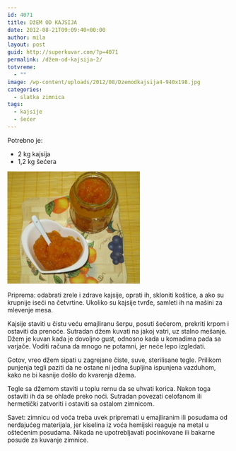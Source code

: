 ```yaml
---
id: 4071
title: DžEM OD KAJSIJA
date: 2012-08-21T09:09:40+00:00
author: mila
layout: post
guid: http://superkuvar.com/?p=4071
permalink: /džem-od-kajsija-2/
totvreme:
  - ""
image: /wp-content/uploads/2012/08/Dzemodkajsija4-940x198.jpg
categories:
  - slatka zimnica
tags:
  - kajsije
  - šećer
---
```

Potrebno je:

  * 2 kg kajsija
  * 1,2 kg šećera

<img class="alignnone size-medium wp-image-4072" title="Dzemodkajsija" src="/wp-content/uploads/2012/08/Dzemodkajsija4-e1345540096893-300x254.jpg" alt="" width="300" height="254" /> 

Priprema: odabrati zrele i zdrave kajsije, oprati ih, skloniti koštice, a ako su krupnije iseći na četvrtine. Ukoliko su kajsije tvrđe, samleti ih na mašini za mlevenje mesa.

Kajsije staviti u čistu veću emajliranu šerpu, posuti šećerom, prekriti krpom i ostaviti da prenoće. Sutradan džem kuvati na jakoj vatri, uz stalno mešanje. Džem je kuvan kada je dovoljno gust, odnosno kada u komadima pada sa varjače. Voditi računa da mnogo ne potamni, jer neće lepo izgledati.

Gotov, vreo džem sipati u zagrejane čiste, suve, sterilisane tegle. Prilikom punjenja tegli paziti da ne ostane ni jedna šupljina ispunjena vazduhom, kako ne bi kasnije došlo do kvarenja džema.

Tegle sa džemom staviti u toplu rernu da se uhvati korica. Nakon toga ostaviti ih da se ohlade preko noći. Sutradan povezati celofanom ili hermetički zatvoriti i ostaviti sa ostalom zimnicom.

Savet: zimnicu od voća treba uvek pripremati u emajliranim ili posudama od nerđajućeg materijala, jer kiselina iz voća hemijski reaguje na metal u oštećenim posudama. Nikada ne upotrebljavati pocinkovane ili bakarne posude za kuvanje zimnice.